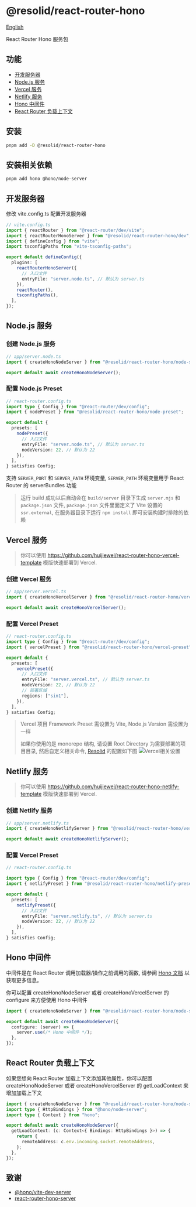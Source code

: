 # @resolid/react-router-hono

[English](README.md)

React Router Hono 服务包

## 功能

- [开发服务器](#开发服务器)
- [Node.js 服务](#nodejs-服务)
- [Vercel 服务](#vercel-服务)
- [Netlify 服务](#netlify-服务)
- [Hono 中间件](#hono-中间件)
- [React Router 负载上下文](#react-router-负载上下文)

## 安装

```bash
pnpm add -D @resolid/react-router-hono
```

## 安装相关依赖

```bash
pnpm add hono @hono/node-server
```

## 开发服务器

修改 vite.config.ts 配置开发服务器

```ts
// vite.config.ts
import { reactRouter } from "@react-router/dev/vite";
import { reactRouterHonoServer } from "@resolid/react-router-hono/dev";
import { defineConfig } from "vite";
import tsconfigPaths from "vite-tsconfig-paths";

export default defineConfig({
  plugins: [
    reactRouterHonoServer({
      // 入口文件
      entryFile: "server.node.ts", // 默认为 server.ts
    }),
    reactRouter(),
    tsconfigPaths(),
  ],
});
```

## Node.js 服务

### 创建 Node.js 服务

```ts
// app/server.node.ts
import { createHonoNodeServer } from "@resolid/react-router-hono/node-server";

export default await createHonoNodeServer();
```

### 配置 Node.js Preset

```ts
// react-router.config.ts
import type { Config } from "@react-router/dev/config";
import { nodePreset } from "@resolid/react-router-hono/node-preset";

export default {
  presets: [
    nodePreset({
      // 入口文件
      entryFile: "server.node.ts", // 默认为 server.ts
      nodeVersion: 22, // 默认为 22
    }),
  ],
} satisfies Config;
```

支持 `SERVER_PORT` 和 `SERVER_PATH` 环境变量, `SERVER_PATH` 环境变量用于 React Router 的 serverBundles 功能

> 运行 build 成功以后自动会在 `build/server` 目录下生成 `server.mjs` 和 `package.json` 文件, `package.json` 文件里面定义了
> Vite 设置的 `ssr.external`, 在服务器目录下运行 `npm install` 即可安装构建时排除的依赖

## Vercel 服务

> 你可以使用 https://github.com/huijiewei/react-router-hono-vercel-template 模版快速部署到 Vercel.

### 创建 Vercel 服务

```ts
// app/server.vercel.ts
import { createHonoVercelServer } from "@resolid/react-router-hono/vercel-server";

export default await createHonoVercelServer();
```

### 配置 Vercel Preset

```ts
// react-router.config.ts
import type { Config } from "@react-router/dev/config";
import { vercelPreset } from "@resolid/react-router-hono/vercel-preset";

export default {
  presets: [
    vercelPreset({
      // 入口文件
      entryFile: "server.vercel.ts", // 默认为 server.ts
      nodeVersion: 22, // 默认为 22
      // 部署区域
      regions: ["sin1"],
    }),
  ],
} satisfies Config;
```

> Vercel 项目 Framework Preset 需设置为 Vite, Node.js Version 需设置为一样
>
> 如果你使用的是 monorepo 结构, 请设置 Root Directory 为需要部署的项目目录,
> 然后自定义相关命令, [Resolid](https://github.com/huijiewei/resolid) 的配置如下图
> ![Vercel相关设置](.github/assets/vercel-settings.png)

## Netlify 服务

> 你可以使用 https://github.com/huijiewei/react-router-hono-netlify-template 模版快速部署到 Vercel.

### 创建 Netlify 服务

```ts
// app/server.netlify.ts
import { createHonoNetlifyServer } from "@resolid/react-router-hono/vercel-server";

export default await createHonoNetlifyServer();
```

### 配置 Vercel Preset

```ts
// react-router.config.ts

import type { Config } from "@react-router/dev/config";
import { netlifyPreset } from "@resolid/react-router-hono/netlify-preset";

export default {
  presets: [
    netlifyPreset({
      // 入口文件
      entryFile: "server.netlify.ts", // 默认为 server.ts
      nodeVersion: 22, // 默认为 22
    }),
  ],
} satisfies Config;
```

## Hono 中间件

中间件是在 React Router 调用加载器/操作之前调用的函数, 请参阅 [Hono 文档](https://hono.dev/docs/guides/middleware) 以获取更多信息。

你可以配置 createHonoNodeServer 或者 createHonoVercelServer 的 configure 来方便使用 Hono 中间件

```ts
import { createHonoNodeServer } from "@resolid/react-router-hono/node-server";

export default await createHonoNodeServer({
  configure: (server) => {
    server.use(/* Hono 中间件 */);
  },
});
```

## React Router 负载上下文

如果您想向 React Router 加载上下文添加其他属性，你可以配置 createHonoNodeServer 或者 createHonoVercelServer 的 getLoadContext
来增加加载上下文

```ts
import { createHonoNodeServer } from "@resolid/react-router-hono/node-server";
import type { HttpBindings } from "@hono/node-server";
import type { Context } from "hono";

export default await createHonoNodeServer({
  getLoadContext: (c: Context<{ Bindings: HttpBindings }>) => {
    return {
      remoteAddress: c.env.incoming.socket.remoteAddress,
    };
  },
});
```

## 致谢

- [@hono/vite-dev-server](https://github.com/honojs/vite-plugins/tree/main/packages/dev-server)
- [react-router-hono-server](https://github.com/rphlmr/react-router-hono-server)
